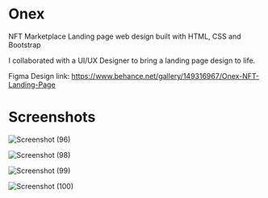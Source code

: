 # Onex
NFT Marketplace Landing page web design built with HTML, CSS and Bootstrap

I collaborated with a UI/UX Designer to bring a landing page design to life.

Figma Design link: https://www.behance.net/gallery/149316967/Onex-NFT-Landing-Page

# Screenshots


![Screenshot (96)](https://user-images.githubusercontent.com/79677353/182691990-1aa8d1dd-0502-4fbe-82b4-34ac225487ef.png)


![Screenshot (98)](https://user-images.githubusercontent.com/79677353/182692005-6d746d83-1719-4460-93ec-8ba806785f2d.png)


![Screenshot (99)](https://user-images.githubusercontent.com/79677353/182692024-9004aa30-b0e7-4393-8b3a-8e97d2227d93.png)


![Screenshot (100)](https://user-images.githubusercontent.com/79677353/182692031-262f117b-6e9b-4856-805e-e77ed26e3739.png)

